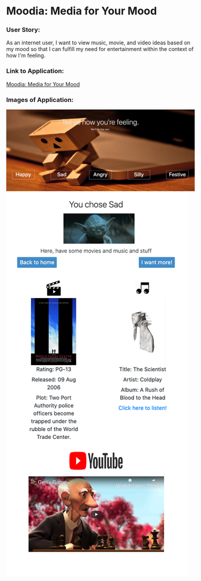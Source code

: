 # Moodia: Media for Your Mood

### User Story:
As an internet user, I want to view music, movie, and video ideas based on my mood so that I can fulfill my need for entertainment within the context of how I'm feeling. 

### Link to Application:
[Moodia: Media for Your Mood](https://shanscirg.github.io/Project1/)

### Images of Application:
![screenshot2](/images/screenshot2.png)
![screenshot1](/images/screenshot1.png)

